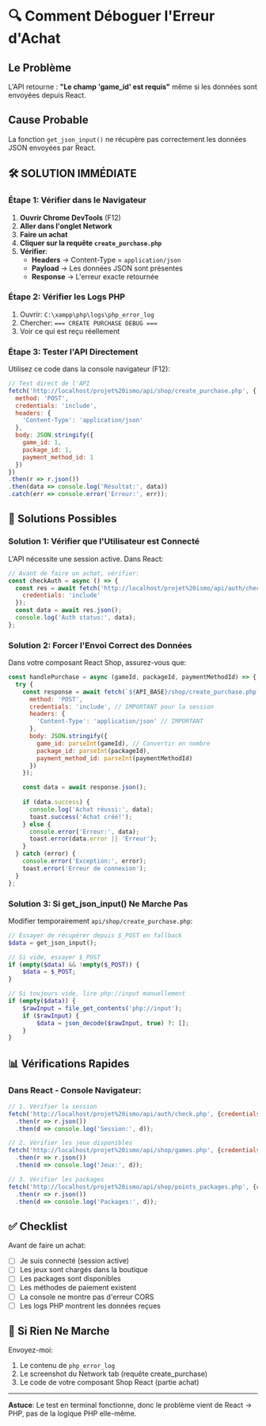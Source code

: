 # 🔍 Comment Déboguer l'Erreur d'Achat

## Le Problème

L'API retourne : **"Le champ 'game_id' est requis"** même si les données sont envoyées depuis React.

## Cause Probable

La fonction `get_json_input()` ne récupère pas correctement les données JSON envoyées par React.

## 🛠️ SOLUTION IMMÉDIATE

### Étape 1: Vérifier dans le Navigateur

1. **Ouvrir Chrome DevTools** (F12)
2. **Aller dans l'onglet Network**
3. **Faire un achat**
4. **Cliquer sur la requête `create_purchase.php`**
5. **Vérifier**:
   - **Headers** → Content-Type = `application/json`
   - **Payload** → Les données JSON sont présentes
   - **Response** → L'erreur exacte retournée

### Étape 2: Vérifier les Logs PHP

1. Ouvrir: `C:\xampp\php\logs\php_error_log`
2. Chercher: `=== CREATE PURCHASE DEBUG ===`
3. Voir ce qui est reçu réellement

### Étape 3: Tester l'API Directement

Utilisez ce code dans la console navigateur (F12):

```javascript
// Test direct de l'API
fetch('http://localhost/projet%20ismo/api/shop/create_purchase.php', {
  method: 'POST',
  credentials: 'include',
  headers: {
    'Content-Type': 'application/json'
  },
  body: JSON.stringify({
    game_id: 1,
    package_id: 1,
    payment_method_id: 1
  })
})
.then(r => r.json())
.then(data => console.log('Résultat:', data))
.catch(err => console.error('Erreur:', err));
```

## 🔧 Solutions Possibles

### Solution 1: Vérifier que l'Utilisateur est Connecté

L'API nécessite une session active. Dans React:

```javascript
// Avant de faire un achat, vérifier:
const checkAuth = async () => {
  const res = await fetch('http://localhost/projet%20ismo/api/auth/check.php', {
    credentials: 'include'
  });
  const data = await res.json();
  console.log('Auth status:', data);
};
```

### Solution 2: Forcer l'Envoi Correct des Données

Dans votre composant React Shop, assurez-vous que:

```javascript
const handlePurchase = async (gameId, packageId, paymentMethodId) => {
  try {
    const response = await fetch(`${API_BASE}/shop/create_purchase.php`, {
      method: 'POST',
      credentials: 'include', // IMPORTANT pour la session
      headers: {
        'Content-Type': 'application/json' // IMPORTANT
      },
      body: JSON.stringify({
        game_id: parseInt(gameId), // Convertir en nombre
        package_id: parseInt(packageId),
        payment_method_id: parseInt(paymentMethodId)
      })
    });

    const data = await response.json();
    
    if (data.success) {
      console.log('Achat réussi:', data);
      toast.success('Achat créé!');
    } else {
      console.error('Erreur:', data);
      toast.error(data.error || 'Erreur');
    }
  } catch (error) {
    console.error('Exception:', error);
    toast.error('Erreur de connexion');
  }
};
```

### Solution 3: Si get_json_input() Ne Marche Pas

Modifier temporairement `api/shop/create_purchase.php`:

```php
// Essayer de récupérer depuis $_POST en fallback
$data = get_json_input();

// Si vide, essayer $_POST
if (empty($data) && !empty($_POST)) {
    $data = $_POST;
}

// Si toujours vide, lire php://input manuellement
if (empty($data)) {
    $rawInput = file_get_contents('php://input');
    if ($rawInput) {
        $data = json_decode($rawInput, true) ?: [];
    }
}
```

## 📊 Vérifications Rapides

### Dans React - Console Navigateur:

```javascript
// 1. Vérifier la session
fetch('http://localhost/projet%20ismo/api/auth/check.php', {credentials: 'include'})
  .then(r => r.json())
  .then(d => console.log('Session:', d));

// 2. Vérifier les jeux disponibles
fetch('http://localhost/projet%20ismo/api/shop/games.php', {credentials: 'include'})
  .then(r => r.json())
  .then(d => console.log('Jeux:', d));

// 3. Vérifier les packages
fetch('http://localhost/projet%20ismo/api/shop/points_packages.php', {credentials: 'include'})
  .then(r => r.json())
  .then(d => console.log('Packages:', d));
```

## ✅ Checklist

Avant de faire un achat:

- [ ] Je suis connecté (session active)
- [ ] Les jeux sont chargés dans la boutique
- [ ] Les packages sont disponibles
- [ ] Les méthodes de paiement existent
- [ ] La console ne montre pas d'erreur CORS
- [ ] Les logs PHP montrent les données reçues

## 🚨 Si Rien Ne Marche

Envoyez-moi:
1. Le contenu de `php_error_log`
2. Le screenshot du Network tab (requête create_purchase)
3. Le code de votre composant Shop React (partie achat)

---

**Astuce**: Le test en terminal fonctionne, donc le problème vient de React → PHP, pas de la logique PHP elle-même.

